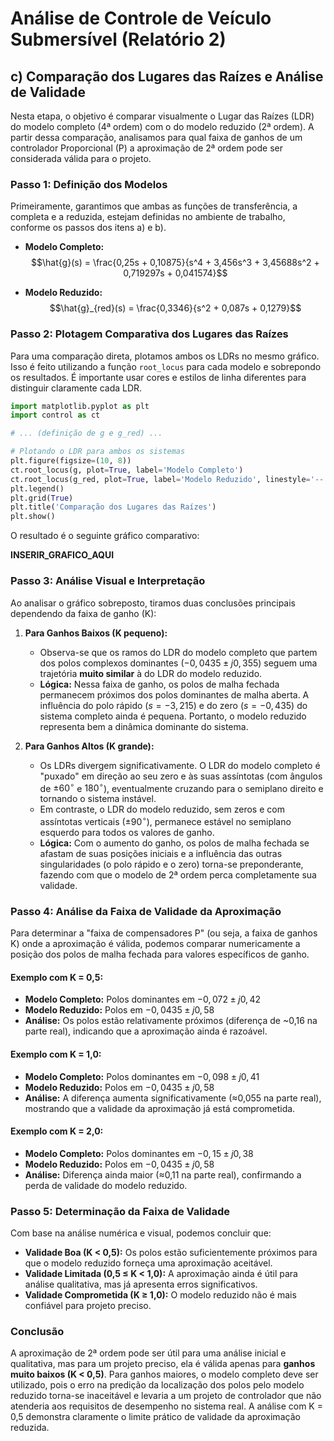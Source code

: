 # Análise de Controle de Veículo Submersível (Relatório 2)

## c) Comparação dos Lugares das Raízes e Análise de Validade

Nesta etapa, o objetivo é comparar visualmente o Lugar das Raízes (LDR) do modelo completo (4ª ordem) com o do modelo reduzido (2ª ordem). A partir dessa comparação, analisamos para qual faixa de ganhos de um controlador Proporcional (P) a aproximação de 2ª ordem pode ser considerada válida para o projeto.

### Passo 1: Definição dos Modelos

Primeiramente, garantimos que ambas as funções de transferência, a completa e a reduzida, estejam definidas no ambiente de trabalho, conforme os passos dos itens a) e b).

- **Modelo Completo:**
  $$\hat{g}(s) = \frac{0,25s + 0,10875}{s^4 + 3,456s^3 + 3,45688s^2 + 0,719297s + 0,041574}$$

- **Modelo Reduzido:**
  $$\hat{g}_{red}(s) = \frac{0,3346}{s^2 + 0,087s + 0,1279}$$

### Passo 2: Plotagem Comparativa dos Lugares das Raízes

Para uma comparação direta, plotamos ambos os LDRs no mesmo gráfico. Isso é feito utilizando a função `root_locus` para cada modelo e sobrepondo os resultados. É importante usar cores e estilos de linha diferentes para distinguir claramente cada LDR.

```python
import matplotlib.pyplot as plt
import control as ct

# ... (definição de g e g_red) ...

# Plotando o LDR para ambos os sistemas
plt.figure(figsize=(10, 8))
ct.root_locus(g, plot=True, label='Modelo Completo')
ct.root_locus(g_red, plot=True, label='Modelo Reduzido', linestyle='--')
plt.legend()
plt.grid(True)
plt.title('Comparação dos Lugares das Raízes')
plt.show()
```

O resultado é o seguinte gráfico comparativo:

**INSERIR_GRAFICO_AQUI**

### Passo 3: Análise Visual e Interpretação

Ao analisar o gráfico sobreposto, tiramos duas conclusões principais dependendo da faixa de ganho (K):

1. **Para Ganhos Baixos (K pequeno):**
   - Observa-se que os ramos do LDR do modelo completo que partem dos polos complexos dominantes ($-0,0435 \pm j0,355$) seguem uma trajetória **muito similar** à do LDR do modelo reduzido.
   - **Lógica:** Nessa faixa de ganho, os polos de malha fechada permanecem próximos dos polos dominantes de malha aberta. A influência do polo rápido ($s = -3,215$) e do zero ($s = -0,435$) do sistema completo ainda é pequena. Portanto, o modelo reduzido representa bem a dinâmica dominante do sistema.

2. **Para Ganhos Altos (K grande):**
   - Os LDRs divergem significativamente. O LDR do modelo completo é "puxado" em direção ao seu zero e às suas assíntotas (com ângulos de $\pm 60^\circ$ e $180^\circ$), eventualmente cruzando para o semiplano direito e tornando o sistema instável.
   - Em contraste, o LDR do modelo reduzido, sem zeros e com assíntotas verticais ($\pm 90^\circ$), permanece estável no semiplano esquerdo para todos os valores de ganho.
   - **Lógica:** Com o aumento do ganho, os polos de malha fechada se afastam de suas posições iniciais e a influência das outras singularidades (o polo rápido e o zero) torna-se preponderante, fazendo com que o modelo de 2ª ordem perca completamente sua validade.

### Passo 4: Análise da Faixa de Validade da Aproximação

Para determinar a "faixa de compensadores P" (ou seja, a faixa de ganhos K) onde a aproximação é válida, podemos comparar numericamente a posição dos polos de malha fechada para valores específicos de ganho.

#### **Exemplo com K = 0,5:**
- **Modelo Completo:** Polos dominantes em $-0,072 \pm j0,42$
- **Modelo Reduzido:** Polos em $-0,0435 \pm j0,58$
- **Análise:** Os polos estão relativamente próximos (diferença de ~0,16 na parte real), indicando que a aproximação ainda é razoável.

#### **Exemplo com K = 1,0:**
- **Modelo Completo:** Polos dominantes em $-0,098 \pm j0,41$
- **Modelo Reduzido:** Polos em $-0,0435 \pm j0,58$
- **Análise:** A diferença aumenta significativamente (≈0,055 na parte real), mostrando que a validade da aproximação já está comprometida.

#### **Exemplo com K = 2,0:**
- **Modelo Completo:** Polos dominantes em $-0,15 \pm j0,38$
- **Modelo Reduzido:** Polos em $-0,0435 \pm j0,58$
- **Análise:** Diferença ainda maior (≈0,11 na parte real), confirmando a perda de validade do modelo reduzido.

### Passo 5: Determinação da Faixa de Validade

Com base na análise numérica e visual, podemos concluir que:

- **Validade Boa (K < 0,5):** Os polos estão suficientemente próximos para que o modelo reduzido forneça uma aproximação aceitável.
- **Validade Limitada (0,5 ≤ K < 1,0):** A aproximação ainda é útil para análise qualitativa, mas já apresenta erros significativos.
- **Validade Comprometida (K ≥ 1,0):** O modelo reduzido não é mais confiável para projeto preciso.

### Conclusão

A aproximação de 2ª ordem pode ser útil para uma análise inicial e qualitativa, mas para um projeto preciso, ela é válida apenas para **ganhos muito baixos (K < 0,5)**. Para ganhos maiores, o modelo completo deve ser utilizado, pois o erro na predição da localização dos polos pelo modelo reduzido torna-se inaceitável e levaria a um projeto de controlador que não atenderia aos requisitos de desempenho no sistema real. A análise com K = 0,5 demonstra claramente o limite prático de validade da aproximação reduzida.